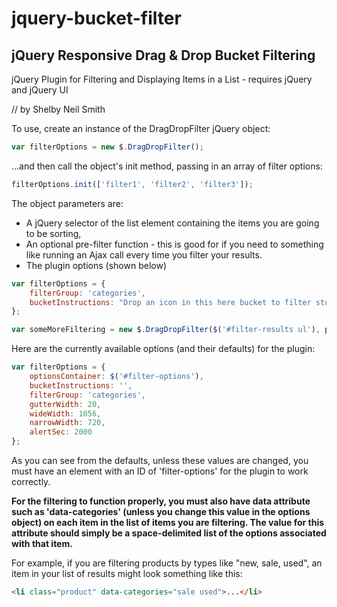# jquery-bucket-filter
## jQuery Responsive Drag &amp; Drop Bucket Filtering

jQuery Plugin for Filtering and Displaying Items in a List - requires jQuery and jQuery UI

// by Shelby Neil Smith


To use, create an instance of the DragDropFilter jQuery object:
``` js
var filterOptions = new $.DragDropFilter();
```
...and then call the object's init method, passing in an array of filter options:
``` js
filterOptions.init(['filter1', 'filter2', 'filter3']);
```
The object parameters are:
* A jQuery selector of the list element containing the items you are going to be sorting, 
* An optional pre-filter function - this is good for if you need to something like running an Ajax call every time you filter your results.
* The plugin options (shown below)
``` js
var filterOptions = {
	filterGroup: 'categories',
	bucketInstructions: "Drop an icon in this here bucket to filter stuff!",
};

var someMoreFiltering = new $.DragDropFilter($('#filter-results ul'), preFilterFunction, filterOptions);
```

Here are the currently available options (and their defaults) for the plugin:
``` js
var filterOptions = {
	optionsContainer: $('#filter-options'),		
	bucketInstructions: '',
	filterGroup: 'categories',
	gutterWidth: 20,
	wideWidth: 1056,
	narrowWidth: 720,
	alertSec: 2000
};
```

As you can see from the defaults, unless these values are changed, you must have an element with an ID of 'filter-options' for the plugin to work correctly.

**For the filtering to function properly, you must also have data attribute such as 'data-categories' (unless you change this value in the options object) on each item in the list of items you are filtering. The value for this attribute should simply be a space-delimited list of the options associated with that item.**

For example, if you are filtering products by types like "new, sale, used", an item in your list of results might look something like this:
``` html
<li class="product" data-categories="sale used">...</li>
```
